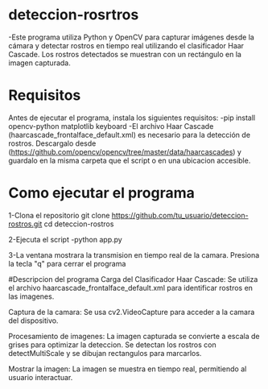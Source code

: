 # deteccion-rosrtros
-Este programa utiliza Python y OpenCV para capturar imágenes desde la cámara y detectar rostros en tiempo real utilizando el clasificador Haar Cascade. Los rostros detectados se muestran con un rectángulo en la imagen capturada.

# Requisitos
Antes de ejecutar el programa, instala los siguientes requisitos:
-pip install opencv-python matplotlib keyboard
-El archivo Haar Cascade (haarcascade_frontalface_default.xml) es necesario para la detección de rostros. Descargalo desde (https://github.com/opencv/opencv/tree/master/data/haarcascades) y guardalo en la misma carpeta que el script o en una ubicacion accesible.

# Como ejecutar el programa
1-Clona el repositorio git clone https://github.com/tu_usuario/deteccion-rostros.git
cd deteccion-rostros

2-Ejecuta el script
-python app.py

3-La ventana mostrara la transmision en tiempo real de la camara.
Presiona la tecla "q" para cerrar el programa

#Descripcion del programa
Carga del Clasificador Haar Cascade: Se utiliza el archivo haarcascade_frontalface_default.xml para identificar rostros en las imagenes.

Captura de la camara: Se usa cv2.VideoCapture para acceder a la camara del dispositivo.

Procesamiento de imagenes:
La imagen capturada se convierte a escala de grises para optimizar la deteccion.
Se detectan los rostros con detectMultiScale y se dibujan rectangulos para marcarlos.

Mostrar la imagen: La imagen se muestra en tiempo real, permitiendo al usuario interactuar.
